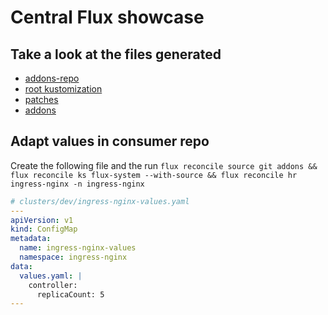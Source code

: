 # Central Flux showcase

## Take a look at the files generated
* [addons-repo](https://github.com/uempfel/addon-consumer-a/blob/main/clusters/dev/flux-system/addons-repo.yaml)
* [root kustomization](https://github.com/uempfel/addon-consumer-a/blob/main/clusters/dev/flux-system/kustomization.yaml)
* [patches](https://github.com/uempfel/addon-consumer-a/blob/main/clusters/dev/flux-system/patches/gotk-sync.yaml)
* [addons](https://github.com/uempfel/addon-consumer-a/blob/main/clusters/dev/addons.yaml)

## Adapt values in consumer repo
Create the following file and the run `flux reconcile source git addons && flux reconcile ks flux-system --with-source && flux reconcile hr ingress-nginx -n ingress-nginx`

```yaml
# clusters/dev/ingress-nginx-values.yaml
---
apiVersion: v1
kind: ConfigMap
metadata:
  name: ingress-nginx-values
  namespace: ingress-nginx
data:
  values.yaml: |
    controller:
      replicaCount: 5
---
```


